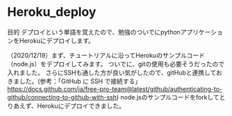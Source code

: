 # Heroku_deploy
目的
デプロイという単語を覚えたので、勉強のついでにpythonアプリケーションをHerokuにデプロイします。

（2020/12/19）まず、チュートリアルに沿ってHerokuのサンプルコード（node.js）をデプロイしてみます。
ついでに、gitの使用も必要そうだったので入れました。
さらにSSHも通した方が良い気がしたので、gitHubと連携しておきました。(参考：「GitHub に SSH で接続する」https://docs.github.com/ja/free-pro-team@latest/github/authenticating-to-github/connecting-to-github-with-ssh)
node.jsのサンプルコードをforkしてとりあえず、Herokuにデプロイできました。

